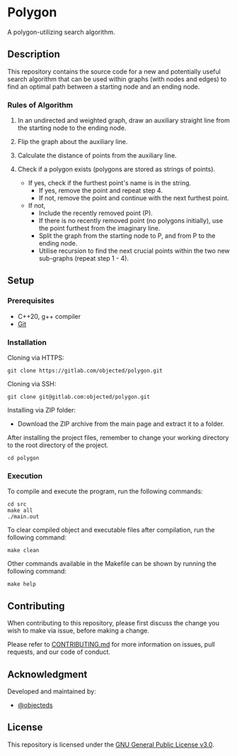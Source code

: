 # Polygon

A polygon-utilizing search algorithm.


## Description
This repository contains the source code for a new and potentially useful search algorithm that can be used within graphs (with nodes and edges) to find an optimal path between a starting node and an ending node.

### Rules of Algorithm
1. In an undirected and weighted graph, draw an auxiliary straight line from the starting node to the ending node.

2. Flip the graph about the auxiliary line.

3. Calculate the distance of points from the auxiliary line.

4. Check if a polygon exists (polygons are stored as strings of points).
    - If yes, check if the furthest point's name is in the string.
        - If yes, remove the point and repeat step 4.
        - If not, remove the point and continue with the next furthest point.
    - If not, 
        - Include the recently removed point (P).
        - If there is no recently removed point (no polygons initially), use the point furthest from the imaginary line.
        - Split the graph from the starting node to P, and from P to the ending node.
        - Utilise recursion to find the next crucial points within the two new sub-graphs (repeat step 1 - 4).


## Setup
### Prerequisites
- C++20, g++ compiler
- [Git](https://git-scm.com/downloads)


### Installation
Cloning via HTTPS:

    git clone https://gitlab.com/objected/polygon.git

Cloning via SSH:

    git clone git@gitlab.com:objected/polygon.git

Installing via ZIP folder:
- Download the ZIP archive from the main page and extract it to a folder. 

After installing the project files, remember to change your working directory to the root directory of the project.

    cd polygon

### Execution
To compile and execute the program, run the following commands:

    cd src
    make all
    ./main.out

To clear compiled object and executable files after compilation, run the following command:

    make clean

Other commands available in the Makefile can be shown by running the following command:

    make help


## Contributing
When contributing to this repository, please first discuss the change you wish to make via issue, before making a change. 

Please refer to [CONTRIBUTING.md](./.gitlab/CONTRIBUTING.md) for more information on issues, pull requests, and our code of conduct.

## Acknowledgment
Developed and maintained by:
- [@objecteds](https://github.com/objecteds)


## License
This repository is licensed under the [GNU General Public License v3.0](./LICENSE). 


<!-- 
## Add your files

- [ ] [Create](https://docs.gitlab.com/ee/user/project/repository/web_editor.html#create-a-file) or [upload](https://docs.gitlab.com/ee/user/project/repository/web_editor.html#upload-a-file) files
- [ ] [Add files using the command line](https://docs.gitlab.com/ee/gitlab-basics/add-file.html#add-a-file-using-the-command-line) or push an existing Git repository with the following command:

```
cd existing_repo
git remote add origin https://gitlab.com/objected/polygon.git
git branch -M main
git push -uf origin main
```

## Integrate with your tools

- [ ] [Set up project integrations](https://gitlab.com/objected/polygon/-/settings/integrations)

## Collaborate with your team

- [ ] [Invite team members and collaborators](https://docs.gitlab.com/ee/user/project/members/)
- [ ] [Create a new merge request](https://docs.gitlab.com/ee/user/project/merge_requests/creating_merge_requests.html)
- [ ] [Automatically close issues from merge requests](https://docs.gitlab.com/ee/user/project/issues/managing_issues.html#closing-issues-automatically)
- [ ] [Enable merge request approvals](https://docs.gitlab.com/ee/user/project/merge_requests/approvals/)
- [ ] [Automatically merge when pipeline succeeds](https://docs.gitlab.com/ee/user/project/merge_requests/merge_when_pipeline_succeeds.html)

## Test and Deploy

Use the built-in continuous integration in GitLab.

- [ ] [Get started with GitLab CI/CD](https://docs.gitlab.com/ee/ci/quick_start/index.html)
- [ ] [Analyze your code for known vulnerabilities with Static Application Security Testing(SAST)](https://docs.gitlab.com/ee/user/application_security/sast/)
- [ ] [Deploy to Kubernetes, Amazon EC2, or Amazon ECS using Auto Deploy](https://docs.gitlab.com/ee/topics/autodevops/requirements.html)
- [ ] [Use pull-based deployments for improved Kubernetes management](https://docs.gitlab.com/ee/user/clusters/agent/)
- [ ] [Set up protected environments](https://docs.gitlab.com/ee/ci/environments/protected_environments.html)

***

# Editing this README

When you're ready to make this README your own, just edit this file and use the handy template below (or feel free to structure it however you want - this is just a starting point!).  Thank you to [makeareadme.com](https://www.makeareadme.com/) for this template.

## Suggestions for a good README
Every project is different, so consider which of these sections apply to yours. The sections used in the template are suggestions for most open source projects. Also keep in mind that while a README can be too long and detailed, too long is better than too short. If you think your README is too long, consider utilizing another form of documentation rather than cutting out information.

## Name
Choose a self-explaining name for your project.

## Description
Let people know what your project can do specifically. Provide context and add a link to any reference visitors might be unfamiliar with. A list of Features or a Background subsection can also be added here. If there are alternatives to your project, this is a good place to list differentiating factors.

## Badges
On some READMEs, you may see small images that convey metadata, such as whether or not all the tests are passing for the project. You can use Shields to add some to your README. Many services also have instructions for adding a badge.

## Visuals
Depending on what you are making, it can be a good idea to include screenshots or even a video (you'll frequently see GIFs rather than actual videos). Tools like ttygif can help, but check out Asciinema for a more sophisticated method.

## Installation
Within a particular ecosystem, there may be a common way of installing things, such as using Yarn, NuGet, or Homebrew. However, consider the possibility that whoever is reading your README is a novice and would like more guidance. Listing specific steps helps remove ambiguity and gets people to using your project as quickly as possible. If it only runs in a specific context like a particular programming language version or operating system or has dependencies that have to be installed manually, also add a Requirements subsection.

## Usage
Use examples liberally, and show the expected output if you can. It's helpful to have inline the smallest example of usage that you can demonstrate, while providing links to more sophisticated examples if they are too long to reasonably include in the README.

## Support
Tell people where they can go to for help. It can be any combination of an issue tracker, a chat room, an email address, etc.

## Roadmap
If you have ideas for releases in the future, it is a good idea to list them in the README.

## Contributing
For people who want to make changes to your project, it's helpful to have some documentation on how to get started. Perhaps there is a script that they should run or some environment variables that they need to set. Make these steps explicit. These instructions could also be useful to your future self.

You can also document commands to lint the code or run tests. These steps help to ensure high code quality and reduce the likelihood that the changes inadvertently break something. Having instructions for running tests is especially helpful if it requires external setup, such as starting a Selenium server for testing in a browser.

## Project status
If you have run out of energy or time for your project, put a note at the top of the README saying that development has slowed down or stopped completely. Someone may choose to fork your project or volunteer to step in as a maintainer or owner, allowing your project to keep going. You can also make an explicit request for maintainers.
-->
